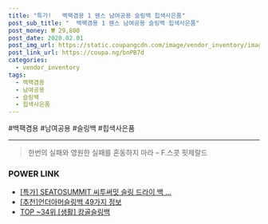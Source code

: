 ```yaml
--- 
title: "특가!   백팩겸용 1 웬스 남여공용 슬링백 힙색사은품" 
post_sub_title: "  백팩겸용 1 웬스 남여공용 슬링백 힙색사은품" 
post_money: ₩ 29,800 
post_date: 2020.02.01 
post_img_url: https://static.coupangcdn.com/image/vendor_inventory/images/2017/11/22/17/9/aba57f69-baec-473b-9a43-c5581cd5a95b.jpg 
post_link_url: https://coupa.ng/bnPB7d 
categories: 
  - vendor_inventory 
tags: 
  - 백팩겸용 
  - 남여공용 
  - 슬링백 
  - 힙색사은품 
--- 
```

  #백팩겸용 #남여공용 #슬링백 #힙색사은품 
<hr> 

> 한번의 실패와 영원한 실패를 혼동하지 마라  – F.스콧 핏제랄드 


### POWER LINK

* <a href="https://blog.naver.com/santokki14/221789776344" target="_blank">[특가] SEATOSUMMIT 씨투써밋 슬링 드라이 백 ...</a>
* <a href="https://blog.naver.com/fasyy4321/221785446078" target="_blank">[추천]언더아머슬링백 49가지 정보</a>
* <a href="https://blog.naver.com/fasyy4321/221782524626" target="_blank"> TOP ~34위 [생활] 캉골슬링백</a>
